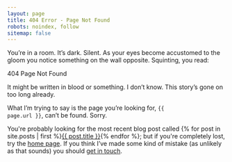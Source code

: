 ```yaml
---
layout: page
title: 404 Error - Page Not Found
robots: noindex, follow
sitemap: false
---
```


You’re in a room. It’s dark. Silent. As your eyes become accustomed to the gloom you notice something on the wall opposite. Squinting, you read:

404 Page Not Found

It might be written in blood or something. I don’t know. This story’s gone on too long already.

What I’m trying to say is the page you’re looking for, <code>{{ page.url }}</code>, can’t be found. Sorry.

You're probably looking for the most recent blog post called {% for post in site.posts | first %}<a href="{{ page.url }}">{{ post.title }}</a>{% endfor %}; but if you're completely lost, try the <a href="/">home page</a>. If you think I’ve made some kind of mistake (as unlikely as that sounds) you should <a href="mailto:{{ site.email }}">get in touch</a>.
